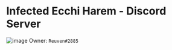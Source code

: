 # Infected Ecchi Harem - Discord Server

![image](https://files.catbox.moe/ub4py4.gif)
Owner: `Reuven#2885`
